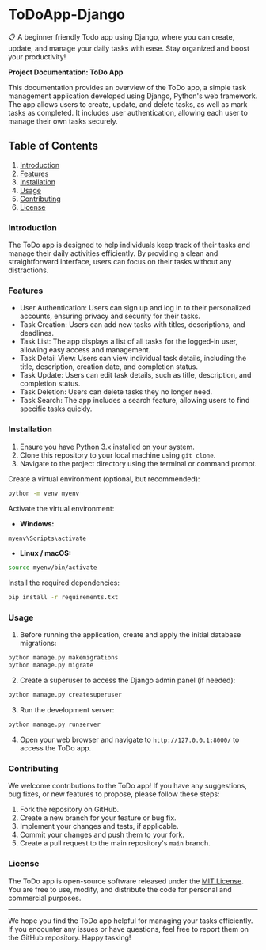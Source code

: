 # ToDoApp-Django
 📋 A beginner friendly Todo app using Django, where you can create, update, and manage your daily tasks with ease. Stay organized and boost your productivity!


**Project Documentation: ToDo App**

This documentation provides an overview of the ToDo app, a simple task management application developed using Django, Python's web framework. The app allows users to create, update, and delete tasks, as well as mark tasks as completed. It includes user authentication, allowing each user to manage their own tasks securely.

## Table of Contents

1. [Introduction](#introduction)
2. [Features](#features)
3. [Installation](#installation)
4. [Usage](#usage)
5. [Contributing](#contributing)
6. [License](#license)

### Introduction

The ToDo app is designed to help individuals keep track of their tasks and manage their daily activities efficiently. By providing a clean and straightforward interface, users can focus on their tasks without any distractions.

### Features

- User Authentication: Users can sign up and log in to their personalized accounts, ensuring privacy and security for their tasks.
- Task Creation: Users can add new tasks with titles, descriptions, and deadlines.
- Task List: The app displays a list of all tasks for the logged-in user, allowing easy access and management.
- Task Detail View: Users can view individual task details, including the title, description, creation date, and completion status.
- Task Update: Users can edit task details, such as title, description, and completion status.
- Task Deletion: Users can delete tasks they no longer need.
- Task Search: The app includes a search feature, allowing users to find specific tasks quickly.

### Installation

1. Ensure you have Python 3.x installed on your system.
2. Clone this repository to your local machine using `git clone`.
3. Navigate to the project directory using the terminal or command prompt.

Create a virtual environment (optional, but recommended):

```bash
python -m venv myenv
```

Activate the virtual environment:

- **Windows:**

```bash
myenv\Scripts\activate
```

- **Linux / macOS:**

```bash
source myenv/bin/activate
```

Install the required dependencies:

```bash
pip install -r requirements.txt
```

### Usage

1. Before running the application, create and apply the initial database migrations:

```bash
python manage.py makemigrations
python manage.py migrate
```

2. Create a superuser to access the Django admin panel (if needed):

```bash
python manage.py createsuperuser
```

3. Run the development server:

```bash
python manage.py runserver
```

4. Open your web browser and navigate to `http://127.0.0.1:8000/` to access the ToDo app.

### Contributing

We welcome contributions to the ToDo app! If you have any suggestions, bug fixes, or new features to propose, please follow these steps:

1. Fork the repository on GitHub.
2. Create a new branch for your feature or bug fix.
3. Implement your changes and tests, if applicable.
4. Commit your changes and push them to your fork.
5. Create a pull request to the main repository's `main` branch.

### License

The ToDo app is open-source software released under the [MIT License](https://opensource.org/licenses/MIT). You are free to use, modify, and distribute the code for personal and commercial purposes.

---

We hope you find the ToDo app helpful for managing your tasks efficiently. If you encounter any issues or have questions, feel free to report them on the GitHub repository. Happy tasking!
